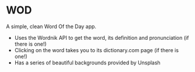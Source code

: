 # WOD

A simple, clean Word Of the Day app. 

* Uses the Wordnik API to get the word, its definition and pronunciation (if there is one!)
* Clicking on the word takes you to its dictionary.com page (if there is one!)
* Has a series of beautiful backgrounds provided by Unsplash 
